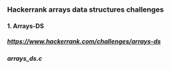 ### Hackerrank arrays data structures challenges

#### 1. Arrays-DS
##### https://www.hackerrank.com/challenges/arrays-ds
##### arrays_ds.c

